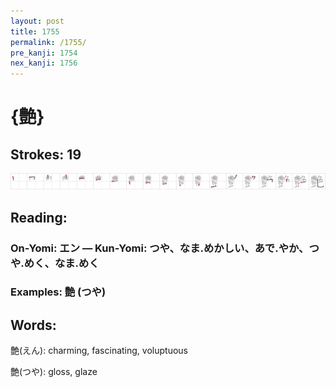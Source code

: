 ```yaml
---
layout: post
title: 1755
permalink: /1755/
pre_kanji: 1754
nex_kanji: 1756
---
```


# {艶}

## Strokes: 19

<div class="stroke"><img src="../images/E889B6.png" /></div>

## Reading:

### On-Yomi: エン &mdash; Kun-Yomi: つや、なま.めかしい、あで.やか、つや.めく、なま.めく

### Examples: 艶 (つや)

## Words:

艶(えん): charming, fascinating, voluptuous

艶(つや): gloss, glaze
